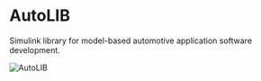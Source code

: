 # AutoLIB
Simulink library for model-based automotive application software development.

![AutoLIB](https://i.imgur.com/0PxPWPW.png)
